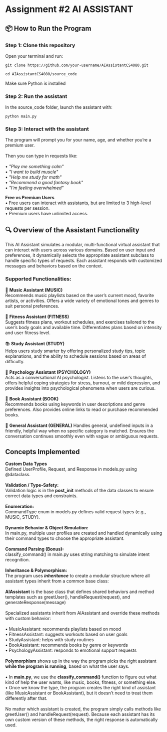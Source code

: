 # Assignment #2 AI ASSISTANT

## 📦 How to Run the Program

### Step 1: Clone this repository
Open your terminal and run:
```
git clone https://github.com/your-username/AIAssistantCS4080.git

cd AIAssistantCS4080/source_code
```
Make sure Python is installed

### Step 2: Run the assistant
In the source_code folder, launch the assistant with:
```
python main.py
```
### Step 3: Interact with the assistant
The program will prompt you for your name, age, and whether you’re a premium user.<br/>
<br/>
Then you can type in requests like:<br/>
<br/>
	•	_"Play me something calm"_<br/>
	•	_"I want to build muscle"_<br/>
	•	_"Help me study for math"_<br/>
	•	_"Recommend a good fantasy book"_<br/>
	•	_"I'm feeling overwhelmed"_<br/>

**Free vs Premium Users**<br/>
	•	Free users can interact with assistants, but are limited to 3 high-level requests per session.<br/>
	•	Premium users have unlimited access.<br/>

## 🔍 Overview of the Assistant Functionality

This AI Assistant simulates a modular, multi-functional virtual assistant that can interact with users across various domains. Based on user input and preferences, it dynamically selects the appropriate assistant subclass to handle specific types of requests. Each assistant responds with customized messages and behaviors based on the context.<br/>

### Supported Functionalities:
🎵 **Music Assistant (MUSIC)** <br/>
Recommends music playlists based on the user’s current mood, favorite artists, or activities. Offers a wide variety of emotional tones and genres to suit personal preferences.<br/>
<br/>
💪 **Fitness Assistant (FITNESS)** <br/>
Suggests fitness plans, workout schedules, and exercises tailored to the user’s body goals and available time. Differentiates plans based on intensity and user fitness level. <br/>
<br/>
📚 **Study Assistant (STUDY)** <br/>
Helps users study smarter by offering personalized study tips, topic explanations, and the ability to schedule sessions based on areas of difficulty. <br/>
<br/>
🧠 **Psychology Assistant (PSYCHOLOGY)** <br/>
Acts as a conversational AI psychologist. Listens to the user’s thoughts, offers helpful coping strategies for stress, burnout, or mild depression, and provides insights into psychological phenomena when users are curious. <br/>
<br/>
📖 **Book Assistant (BOOK)** <br/>
Recommends books using keywords in user descriptions and genre preferences. Also provides online links to read or purchase recommended books. <br/>
<br/>
💬 **General Assistant (GENERAL)**
Handles general, undefined inputs in a friendly, helpful way when no specific category is matched. Ensures the conversation continues smoothly even with vague or ambiguous requests.

## Concepts Implemented <br/>
**Custom Data Types** <br/>
Defined UserProfile, Request, and Response in models.py using @dataclass. <br/>
<br/>
**Validation / Type-Safety:** <br/>
Validation logic is in the __post_init__ methods of the data classes to ensure correct data types and constraints. <br/>
<br/>
**Enumeration:** <br/>
CommandType enum in models.py defines valid request types (e.g., MUSIC, STUDY). <br/>
<br/>
**Dynamic Behavior & Object Simulation:** <br/>
In main.py, multiple user profiles are created and handled dynamically using their command types to choose the appropriate assistant. <br/>
<br/>
**Command Parsing (Bonus):** <br/>
classify_command() in main.py uses string matching to simulate intent recognition. <br/>
<br/>
**Inheritance & Polymorphism:** <br/>
The program uses ***inheritance*** to create a modular structure where all assistant types inherit from a common base class:<br/>
<br/>
**AIAssistant** is the base class that defines shared behaviors and method templates such as greetUser(), handleRequest(request), and generateResponse(message)<br/>
<br/>
Specialized assistants inherit from AIAssistant and override these methods with custom behavior:<br/>
<br/>
	•	MusicAssistant: recommends playlists based on mood<br/>
	•	FitnessAssistant: suggests workouts based on user goals<br/>
	•	StudyAssistant: helps with study routines<br/>
	•	BookAssistant: recommends books by genre or keywords<br/>
	•	PsychologyAssistant: responds to emotional support requests<br/>
<br/>
**Polymorphism** shows up in the way the program picks the right assistant **while the program is running**, based on what the user says.
<br/>
<br/>
	•	In **main.py**, we use the **classify_command()** function to figure out what kind of help the user wants, like music, books, fitness, or something else.<br/>
	•	Once we know the type, the program creates the right kind of assistant (like MusicAssistant or BookAssistant), but it doesn’t need to treat them differently after that.<br/>
<br/>
No matter which assistant is created, the program simply calls methods like greetUser() and handleRequest(request). Because each assistant has its own custom version of these methods, the right response is automatically used. 

